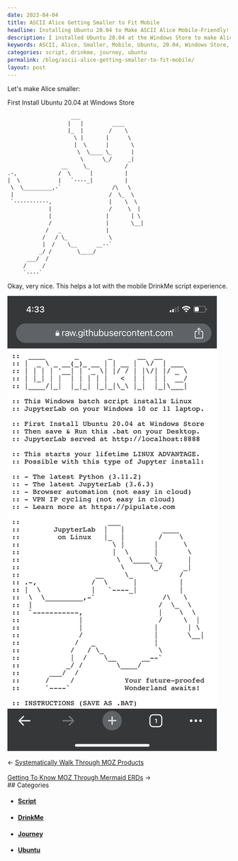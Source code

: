 ```yaml
---
date: 2023-04-04
title: ASCII Alice Getting Smaller to Fit Mobile
headline: Installing Ubuntu 20.04 to Make ASCII Alice Mobile-Friendly!
description: I installed Ubuntu 20.04 at the Windows Store to make Alice smaller and optimize the mobile DrinkMe script experience. I'm eager to see the outcome of this work, and I'm excited to share my journey with you!
keywords: ASCII, Alice, Smaller, Mobile, Ubuntu, 20.04, Windows Store, DrinkMe, Script, Optimize, Journey, Result
categories: script, drinkme, journey, ubuntu
permalink: /blog/ascii-alice-getting-smaller-to-fit-mobile/
layout: post
---
```



Let's make Alice smaller:

First Install Ubuntu 20.04 at Windows Store

                        ___
                       |   |         ____
                       |_  |        /    \
                         \ |       |      \
                         |  \      |       \
                          \  \____ \_      |
                           \      \_/     _|
                     __     \_           /
    .-,             /  \      |          |
    |  \            |   `----_|          |
     \  \_________,-`                /\   \
     |                              /  \_  \
     `-----------,                  |    \  \
                 |                  /     \  |
                 |                 |       | \
                 /                 |       \__|
                /   _              |
               /   / \_             \
               |  /    \__      __--`
              _/ /        \____/
          ___/  /
         /     /
         `----`

Okay, very nice. This helps a lot with the mobile DrinkMe script experience.

![Alice Drinkme Mobile](/assets/images/alice-drinkme-mobile.PNG)


<div class="arrow-links"><div class="post-nav-prev"><span class="arrow">&larr;&nbsp;</span><a href="/blog/systematically-walk-through-moz-products/">Systematically Walk Through MOZ Products</a></div> &nbsp; <div class="post-nav-next"><a href="/blog/getting-to-know-moz-through-mermaid-erds/">Getting To Know MOZ Through Mermaid ERDs</a><span class="arrow">&nbsp;&rarr;</span></div></div>
## Categories

<ul>
<li><h4><a href='/script/'>Script</a></h4></li>
<li><h4><a href='/drinkme/'>DrinkMe</a></h4></li>
<li><h4><a href='/journey/'>Journey</a></h4></li>
<li><h4><a href='/ubuntu/'>Ubuntu</a></h4></li></ul>